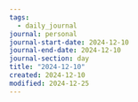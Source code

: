 ```yaml
---
tags:
  - daily_journal
journal: personal
journal-start-date: 2024-12-10
journal-end-date: 2024-12-10
journal-section: day
title: "2024-12-10"
created: 2024-12-10
modified: 2024-12-25
---
```


```calendar-nav
```
